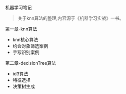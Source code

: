 机器学习笔记
>关于knn算法的整理,内容源于《机器学习实战》一书。

第一章-knn算法
* knn核心算法
* 约会对象筛选案例
* 手写识别案例

第二章-decisionTree算法
* id3算法
* 特征选择
* 决策树生成
